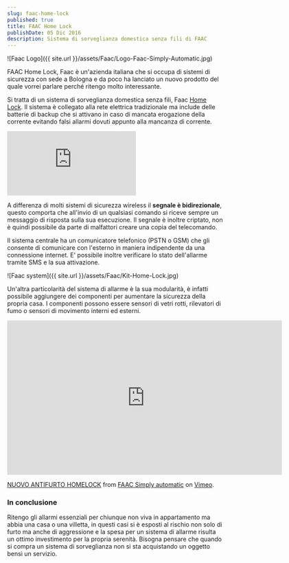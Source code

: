```yaml
---
slug: faac-home-lock
published: true
title: FAAC Home Lock
publishDate: 05 Dic 2016
description: Sistema di sorveglianza domestica senza fili di FAAC
---
```


![Faac Logo]({{ site.url }}/assets/Faac/Logo-Faac-Simply-Automatic.jpg)

FAAC Home Lock, Faac è un'azienda italiana che si occupa di sistemi di sicurezza con sede a Bologna e da poco ha lanciato un nuovo prodotto del quale vorrei parlare perché ritengo molto interessante.

Si tratta di un sistema di sorveglianza domestica senza fili, Faac [Home Lock](http://l12.eu/faac-1150-au/1XEAZB2YOR0KJ9MPC45V). Il sistema è collegato alla rete elettrica tradizionale ma include delle batterie di backup che si attivano in caso di mancata erogazione della corrente evitando falsi allarmi dovuti appunto alla mancanza di corrente.

![Buzzoole](https://buzzoole.com/track-img.php?code=1XEAZB2YOR0KJ9MPC45V)

A differenza di molti sistemi di sicurezza wireless il **segnale è bidirezionale**, questo comporta che all'invio di un qualsiasi comando si riceve sempre un messaggio di risposta sulla sua esecuzione. Il segnale è inoltre criptato, non è quindi possibile da parte di malfattori creare una copia del telecomando.

Il sistema centrale ha un comunicatore telefonico (PSTN o GSM) che gli consente di comunicare con l'esterno in maniera indipendente da una connessione internet. E' possibile inoltre verificare lo stato dell'allarme tramite SMS e la sua attivazione.

![Faac system]({{ site.url }}/assets/Faac/Kit-Home-Lock.jpg)

Un'altra particolarità del sistema di allarme è la sua modularità, è infatti possibile aggiungere dei componenti per aumentare la sicurezza della propria casa. I componenti possono essere sensori di vetri rotti, rilevatori di fumo o sensori di movimento interni ed esterni.

<iframe src="https://player.vimeo.com/video/168020725?title=0&byline=0&portrait=0" width="640" height="360" frameborder="0" webkitallowfullscreen mozallowfullscreen allowfullscreen></iframe>

[NUOVO ANTIFURTO HOMELOCK](https://vimeo.com/168020725) from [FAAC Simply automatic](https://vimeo.com/faacgroup) on [Vimeo](https://vimeo.com).

### In conclusione

Ritengo gli allarmi essenziali per chiunque non viva in appartamento ma abbia una casa o una villetta, in questi casi si è esposti al rischio non solo di furto ma anche di aggressione e la spesa per un sistema di allarme risulta un ottimo investimento per la propria serenità. Bisogna pensare che quando si compra un sistema di sorveglianza non si sta acquistando un oggetto bensì un servizio.
